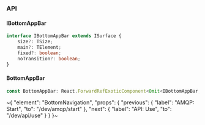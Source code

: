 

### API

#### IBottomAppBar

```ts
interface IBottomAppBar extends ISurface {
    size?: TSize;
    main?: TElement;
    fixed?: boolean;
    noTransition?: boolean;
}
```

#### BottomAppBar

```ts
const BottomAppBar: React.ForwardRefExoticComponent<Omit<IBottomAppBar, "ref"> & React.RefAttributes<unknown>>;
```

~{
  "element": "BottomNavigation",
  "props": {
    "previous": {
      "label": "AMQP: Start",
      "to": "/dev/amqp/start"
    },
    "next": {
      "label": "API: Use",
      "to": "/dev/api/use"
    }
  }
}~
